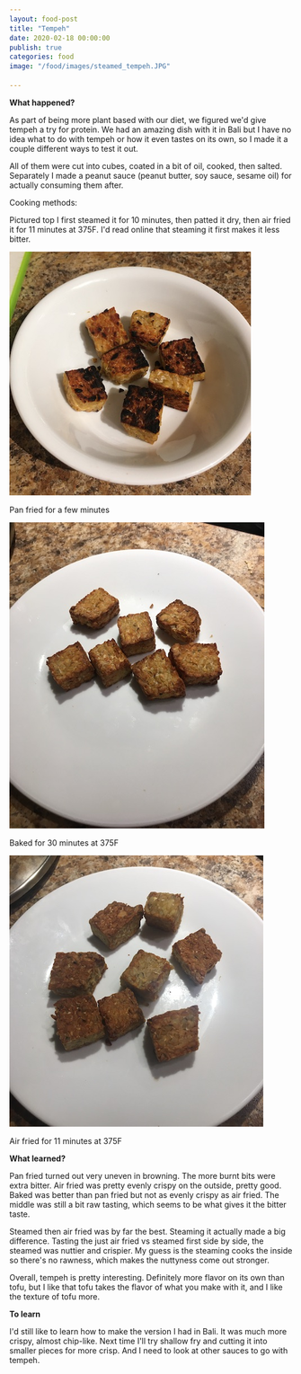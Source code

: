 ```yaml
---
layout: food-post
title: "Tempeh"
date: 2020-02-18 00:00:00
publish: true
categories: food
image: "/food/images/steamed_tempeh.JPG"

---
```


__What happened?__

As part of being more plant based with our diet, we figured we'd give tempeh a try for protein. We had an amazing dish with it in Bali but I have no idea what to do with tempeh or how it even tastes on its own, so I made it a couple different ways to test it out.

All of them were cut into cubes, coated in a bit of oil, cooked, then salted. Separately I made a peanut sauce (peanut butter, soy sauce, sesame oil) for actually consuming them after.

Cooking methods:

Pictured top I first steamed it for 10 minutes, then patted it dry, then air fried it for 11 minutes at 375F. I'd read online that steaming it first makes it less bitter.

<img class="hero" src="/food/images/panfried_tempeh.JPG" />
<p class="caption">Pan fried for a few minutes</p>

<img class="hero" src="/food/images/baked_tempeh.JPG" />
<p class="caption">Baked for 30 minutes at 375F</p>

<img class="hero" src="/food/images/airfried_tempeh.JPG" />
<p class="caption">Air fried for 11 minutes at 375F</p>

__What learned?__

Pan fried turned out very uneven in browning. The more burnt bits were extra bitter. Air fried was pretty evenly crispy on the outside, pretty good. Baked was better than pan fried but not as evenly crispy as air fried. The middle was still a bit raw tasting, which seems to be what gives it the bitter taste.

Steamed then air fried was by far the best. Steaming it actually made a big difference. Tasting the just air fried vs steamed first side by side, the steamed was nuttier and crispier. My guess is the steaming cooks the inside so there's no rawness, which makes the nuttyness come out stronger. 

Overall, tempeh is pretty interesting. Definitely more flavor on its own than tofu, but I like that tofu takes the flavor of what you make with it, and I like the texture of tofu more.

__To learn__

I'd still like to learn how to make the version I had in Bali. It was much more crispy, almost chip-like. Next time I'll try shallow fry and cutting it into smaller pieces for more crisp. And I need to look at other sauces to go with tempeh. 